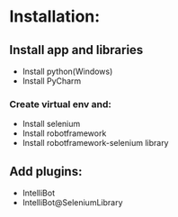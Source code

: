 # Installation:
## Install app and libraries
- Install python(Windows)
- Install PyCharm
### Create virtual env and:
- Install selenium
- Install robotframework
- Install robotframework-selenium library
## Add plugins:
- IntelliBot
- IntelliBot@SeleniumLibrary

